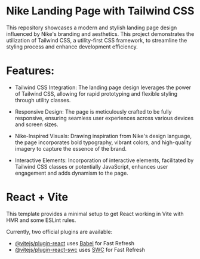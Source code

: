 # Nike Landing Page with Tailwind CSS
This repository showcases a modern and stylish landing page design influenced by Nike's branding and aesthetics. This project demonstrates the utilization of Tailwind CSS, a utility-first CSS framework, to streamline the styling process and enhance development efficiency.

# Features:
- Tailwind CSS Integration: The landing page design leverages the power of Tailwind CSS, allowing for rapid prototyping and flexible styling through utility classes.

- Responsive Design: The page is meticulously crafted to be fully responsive, ensuring seamless user experiences across various devices and screen sizes.

- Nike-Inspired Visuals: Drawing inspiration from Nike's design language, the page incorporates bold typography, vibrant colors, and high-quality imagery to capture the essence of the brand.

- Interactive Elements: Incorporation of interactive elements, facilitated by Tailwind CSS classes or potentially JavaScript, enhances user engagement and adds dynamism to the page.

# React + Vite

This template provides a minimal setup to get React working in Vite with HMR and some ESLint rules.

Currently, two official plugins are available:

- [@vitejs/plugin-react](https://github.com/vitejs/vite-plugin-react/blob/main/packages/plugin-react/README.md) uses [Babel](https://babeljs.io/) for Fast Refresh
- [@vitejs/plugin-react-swc](https://github.com/vitejs/vite-plugin-react-swc) uses [SWC](https://swc.rs/) for Fast Refresh
